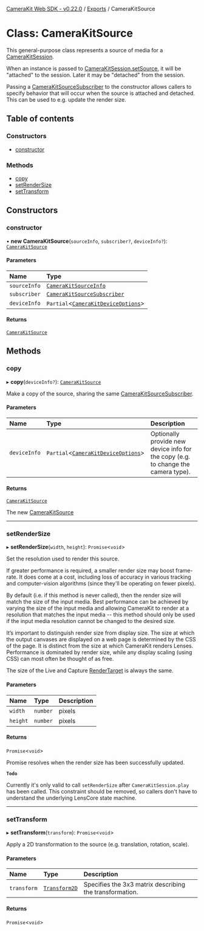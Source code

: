 [CameraKit Web SDK - v0.22.0](../README.md) / [Exports](../modules.md) / CameraKitSource

# Class: CameraKitSource

This general-purpose class represents a source of media for a [CameraKitSession](CameraKitSession.md).

When an instance is passed to [CameraKitSession.setSource](CameraKitSession.md#setsource), it will be "attached"
to the session. Later it may be "detached" from the session.

Passing a [CameraKitSourceSubscriber](../interfaces/CameraKitSourceSubscriber.md) to the constructor allows callers to specify behavior
that will occur when the source is attached and detached. This can be used to e.g. update the render size.

## Table of contents

### Constructors

- [constructor](CameraKitSource.md#constructor)

### Methods

- [copy](CameraKitSource.md#copy)
- [setRenderSize](CameraKitSource.md#setrendersize)
- [setTransform](CameraKitSource.md#settransform)

## Constructors

### constructor

• **new CameraKitSource**(`sourceInfo`, `subscriber?`, `deviceInfo?`): [`CameraKitSource`](CameraKitSource.md)

#### Parameters

| Name | Type |
| :------ | :------ |
| `sourceInfo` | [`CameraKitSourceInfo`](../interfaces/CameraKitSourceInfo.md) |
| `subscriber` | [`CameraKitSourceSubscriber`](../interfaces/CameraKitSourceSubscriber.md) |
| `deviceInfo` | `Partial`\<[`CameraKitDeviceOptions`](../interfaces/CameraKitDeviceOptions.md)\> |

#### Returns

[`CameraKitSource`](CameraKitSource.md)

## Methods

### copy

▸ **copy**(`deviceInfo?`): [`CameraKitSource`](CameraKitSource.md)

Make a copy of the source, sharing the same [CameraKitSourceSubscriber](../interfaces/CameraKitSourceSubscriber.md).

#### Parameters

| Name | Type | Description |
| :------ | :------ | :------ |
| `deviceInfo` | `Partial`\<[`CameraKitDeviceOptions`](../interfaces/CameraKitDeviceOptions.md)\> | Optionally provide new device info for the copy (e.g. to change the camera type). |

#### Returns

[`CameraKitSource`](CameraKitSource.md)

The new [CameraKitSource](CameraKitSource.md)

___

### setRenderSize

▸ **setRenderSize**(`width`, `height`): `Promise`\<`void`\>

Set the resolution used to render this source.

If greater performance is required, a smaller render size may boost frame-rate. It does come at a cost, including
loss of accuracy in various tracking and computer-vision algorithms (since they'll be operating on fewer pixels).

By default (i.e. if this method is never called), then the render size will match the size of the input media.
Best performance can be achieved by varying the size of the input media and allowing CameraKit to render at a
resolution that matches the input media -- this method should only be used if the input media resolution cannot
be changed to the desired size.

It’s important to distinguish render size from display size. The size at which the output canvases are displayed
on a web page is determined by the CSS of the page. It is distinct from the size at which CameraKit renders
Lenses. Performance is dominated by render size, while any display scaling (using CSS) can most often be thought
of as free.

The size of the Live and Capture [RenderTarget](../modules.md#rendertarget) is always the same.

#### Parameters

| Name | Type | Description |
| :------ | :------ | :------ |
| `width` | `number` | pixels |
| `height` | `number` | pixels |

#### Returns

`Promise`\<`void`\>

Promise resolves when the render size has been successfully updated.

**`Todo`**

Currently it's only valid to call `setRenderSize` after `CameraKitSession.play` has been called. This
constraint should be removed, so callers don't have to understand the underlying LensCore state machine.

___

### setTransform

▸ **setTransform**(`transform`): `Promise`\<`void`\>

Apply a 2D transformation to the source (e.g. translation, rotation, scale).

#### Parameters

| Name | Type | Description |
| :------ | :------ | :------ |
| `transform` | [`Transform2D`](Transform2D.md) | Specifies the 3x3 matrix describing the transformation. |

#### Returns

`Promise`\<`void`\>
